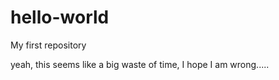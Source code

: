 # hello-world
My first repository

yeah, this seems like a big waste of time, I hope I am wrong.....
